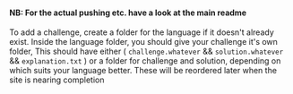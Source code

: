 #### NB: For the actual pushing etc. have a look at the main readme
To add a challenge, create a folder for the language if it doesn't already exist.
Inside the language folder, you should give your challenge it's own folder, This should have either ( `challenge.whatever` && `solution.whatever` && `explanation.txt` ) or a folder for challenge and solution, depending on which suits your language better.
These will be reordered later when the site is nearing completion